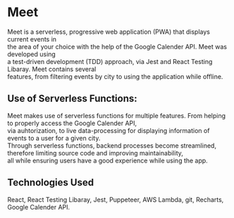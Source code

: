 # Meet
Meet is a serverless, progressive web application (PWA) that displays current events in  
the area of your choice with the help of the Google Calender API. Meet was developed using  
a test-driven development (TDD) approach, via Jest and React Testing Libaray. Meet contains several  
features, from filtering events by city to using the application while offline.


## Use of Serverless Functions: ##
Meet makes use of serverless functions for multiple features. From helping to properly access the Google Calender API,  
via auhtorization, to live data-processing for displaying information of events to a user for a given city.  
Through serverless functions, backend processes become streamlined, therefore limiting source code and improving maintainability,  
all while ensuring users have a good experience while using the app. 

## Technologies Used ##
React, React Testing Libaray, Jest, Puppeteer, AWS Lambda, git, Recharts, Google Calender API.

